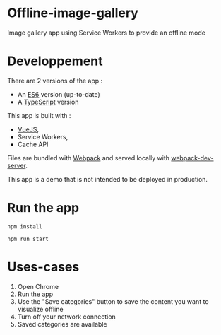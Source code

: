 # Offline-image-gallery
Image gallery app using Service Workers to provide an offline mode

# Developpement

There are 2 versions of the app :
*   An [ES6](https://github.com/haryratsimba/Offline-image-gallery/tree/es6-version) version (up-to-date)
*   A [TypeScript](https://github.com/haryratsimba/Offline-image-gallery/tree/ts-version) version

This app is built with :
*   [VueJS](https://vuejs.org/),
*   Service Workers,
*   Cache API

Files are bundled with [Webpack](https://webpack.js.org/) and served locally with [webpack-dev-server](https://github.com/webpack/webpack-dev-server).

This app is a demo that is not intended to be deployed in production.

# Run the app

    npm install

    npm run start

# Uses-cases

1. Open Chrome 
2. Run the app
3. Use the "Save categories" button to save the content you want to visualize offline
4. Turn off your network connection
5. Saved categories are available